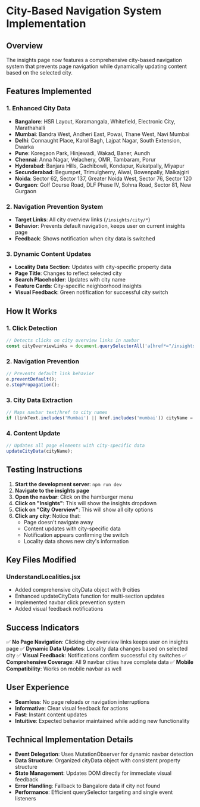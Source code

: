 # City-Based Navigation System Implementation

## Overview
The insights page now features a comprehensive city-based navigation system that prevents page navigation while dynamically updating content based on the selected city.

## Features Implemented

### 1. Enhanced City Data
- **Bangalore**: HSR Layout, Koramangala, Whitefield, Electronic City, Marathahalli
- **Mumbai**: Bandra West, Andheri East, Powai, Thane West, Navi Mumbai
- **Delhi**: Connaught Place, Karol Bagh, Lajpat Nagar, South Extension, Dwarka
- **Pune**: Koregaon Park, Hinjewadi, Wakad, Baner, Aundh
- **Chennai**: Anna Nagar, Velachery, OMR, Tambaram, Porur
- **Hyderabad**: Banjara Hills, Gachibowli, Kondapur, Kukatpally, Miyapur
- **Secunderabad**: Begumpet, Trimulgherry, Alwal, Bowenpally, Malkajgiri
- **Noida**: Sector 62, Sector 137, Greater Noida West, Sector 76, Sector 120
- **Gurgaon**: Golf Course Road, DLF Phase IV, Sohna Road, Sector 81, New Gurgaon

### 2. Navigation Prevention System
- **Target Links**: All city overview links (`/insights/city/*`)
- **Behavior**: Prevents default navigation, keeps user on current insights page
- **Feedback**: Shows notification when city data is switched

### 3. Dynamic Content Updates
- **Locality Data Section**: Updates with city-specific property data
- **Page Title**: Changes to reflect selected city
- **Search Placeholder**: Updates with city name
- **Feature Cards**: City-specific neighborhood insights
- **Visual Feedback**: Green notification for successful city switch

## How It Works

### 1. Click Detection
```javascript
// Detects clicks on city overview links in navbar
const cityOverviewLinks = document.querySelectorAll('a[href*="/insights/city/"]');
```

### 2. Navigation Prevention
```javascript
// Prevents default link behavior
e.preventDefault();
e.stopPropagation();
```

### 3. City Data Extraction
```javascript
// Maps navbar text/href to city names
if (linkText.includes('Mumbai') || href.includes('mumbai')) cityName = 'Mumbai';
```

### 4. Content Update
```javascript
// Updates all page elements with city-specific data
updateCityData(cityName);
```

## Testing Instructions

1. **Start the development server**: `npm run dev`
2. **Navigate to the insights page**
3. **Open the navbar**: Click on the hamburger menu
4. **Click on "Insights"**: This will show the insights dropdown
5. **Click on "City Overview"**: This will show all city options
6. **Click any city**: Notice that:
   - Page doesn't navigate away
   - Content updates with city-specific data
   - Notification appears confirming the switch
   - Locality data shows new city's information

## Key Files Modified

### UnderstandLocalities.jsx
- Added comprehensive cityData object with 9 cities
- Enhanced updateCityData function for multi-section updates
- Implemented navbar click prevention system
- Added visual feedback notifications

## Success Indicators

✅ **No Page Navigation**: Clicking city overview links keeps user on insights page
✅ **Dynamic Data Updates**: Locality data changes based on selected city
✅ **Visual Feedback**: Notifications confirm successful city switches
✅ **Comprehensive Coverage**: All 9 navbar cities have complete data
✅ **Mobile Compatibility**: Works on mobile navbar as well

## User Experience

- **Seamless**: No page reloads or navigation interruptions
- **Informative**: Clear visual feedback for actions
- **Fast**: Instant content updates
- **Intuitive**: Expected behavior maintained while adding new functionality

## Technical Implementation Details

- **Event Delegation**: Uses MutationObserver for dynamic navbar detection
- **Data Structure**: Organized cityData object with consistent property structure
- **State Management**: Updates DOM directly for immediate visual feedback
- **Error Handling**: Fallback to Bangalore data if city not found
- **Performance**: Efficient querySelector targeting and single event listeners